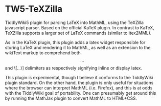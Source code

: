 # TW5-TeXZilla

TiddlyWiki5 plugin for parsing LaTeX into MathML, using the TeXZilla javascript parser. Based on the official KaTeX plugin. In contrast to KaTeX, TeXZilla supports a larger set of LaTeX commands (similar to itex2MML). 

As in the KaTeX plugin, this plugin adds a latex widget responsible for storing LaTeX and rendering it to MathML, as well as an extension to the wikiText markup to comprehend both $$...$$ and \\[...\\] delimiters as respectively signifying inline or display latex. 

This plugin is experimental, though I believe it conforms to the TiddlyWiki plugin standard. On the other hand, the plugin is only useful for situations where the browser can interpret MathML (i.e. Firefox), and this is at odds with the TiddlyWiki goal of portability. One can presumably get around this by running the MathJax plugin to convert MathML to HTML+CSS.